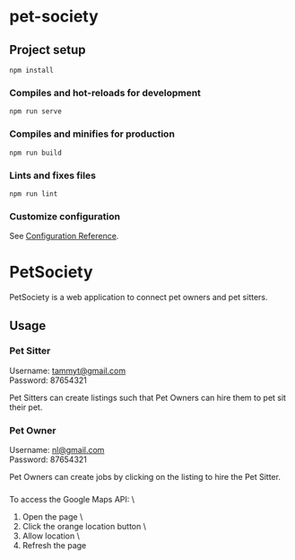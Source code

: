 # pet-society

## Project setup

```
npm install
```

### Compiles and hot-reloads for development

```
npm run serve
```

### Compiles and minifies for production

```
npm run build
```

### Lints and fixes files

```
npm run lint
```

### Customize configuration

See [Configuration Reference](https://cli.vuejs.org/config/).

# PetSociety

PetSociety is a web application to connect pet owners and pet sitters.

## Usage

### Pet Sitter

Username: tammyt@gmail.com \
Password: 87654321

Pet Sitters can create listings such that Pet Owners can hire them to pet sit their pet.

### Pet Owner

Username: nl@gmail.com \
Password: 87654321

Pet Owners can create jobs by clicking on the listing to hire the Pet Sitter.

###

To access the Google Maps API: \
1.  Open the page \
2.  Click the orange location button \
3.  Allow location \
4.  Refresh the page
